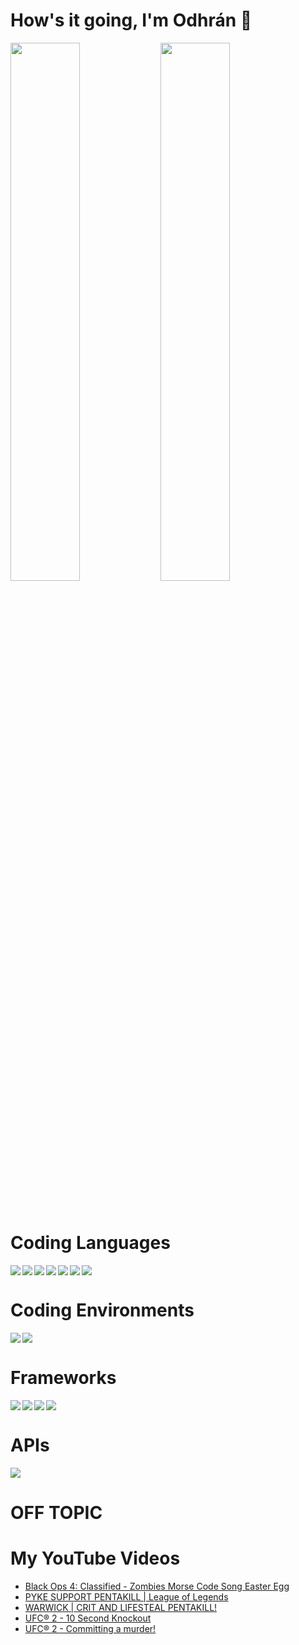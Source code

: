 # How's it going, I'm Odhrán 👋
<img align="left" width="47%" src="https://github-readme-stats.vercel.app/api?username=Scullion-O2&show_icons=true&theme=synthwave">
<img width="47%" src="https://github-readme-stats.vercel.app/api/top-langs/?username=anuraghazra&layout=donut">
<p>    </p>

# Coding Languages
<img align="left" src="https://img.shields.io/badge/python-3670A0?style=for-the-badge&logo=python&logoColor=ffdd54">
<img align="left" src="https://img.shields.io/badge/javascript-%23323330.svg?style=for-the-badge&logo=javascript&logoColor=%23F7DF1E">
<img align="left" src="https://img.shields.io/badge/php-%23777BB4.svg?style=for-the-badge&logo=php&logoColor=white">
<img align="left" src="https://img.shields.io/badge/typescript-%23007ACC.svg?style=for-the-badge&logo=typescript&logoColor=white">
<img align="left" src="https://img.shields.io/badge/bootstrap-%238511FA.svg?style=for-the-badge&logo=bootstrap&logoColor=white">
<img align="left" src="https://img.shields.io/badge/html5-%23E34F26.svg?style=for-the-badge&logo=html5&logoColor=white">
<img src="https://img.shields.io/badge/java-%23ED8B00.svg?style=for-the-badge&logo=openjdk&logoColor=white">

# Coding Environments
<img align="left" src="https://img.shields.io/badge/IntelliJIDEA-000000.svg?style=for-the-badge&logo=intellij-idea&logoColor=white">
<img src="https://img.shields.io/badge/Visual%20Studio%20Code-0078d7.svg?style=for-the-badge&logo=visual-studio-code&logoColor=white">

# Frameworks
<img align="left" src="https://img.shields.io/badge/react-%2320232a.svg?style=for-the-badge&logo=react&logoColor=%2361DAFB">
<img align="left" src="https://img.shields.io/badge/angular-%23DD0031.svg?style=for-the-badge&logo=angular&logoColor=white">
<img align="left" src="https://img.shields.io/badge/laravel-%23FF2D20.svg?style=for-the-badge&logo=laravel&logoColor=white">
<img src="https://img.shields.io/badge/spring-%236DB33F.svg?style=for-the-badge&logo=spring&logoColor=white">

# APIs
<img src="https://img.shields.io/badge/Spotify-1ED760?style=for-the-badge&logo=spotify&logoColor=white">

# OFF TOPIC
# My YouTube Videos
<!-- BLOG-POST-LIST:START -->
- [Black Ops 4: Classified - Zombies Morse Code Song Easter Egg](https://www.youtube.com/watch?v=W1R4aa2HLUM)
- [PYKE SUPPORT PENTAKILL | League of Legends](https://www.youtube.com/watch?v=xIMheNmoBgU)
- [WARWICK | CRIT AND LIFESTEAL PENTAKILL!](https://www.youtube.com/watch?v=iauqRPMD26Q)
- [UFC® 2 - 10 Second Knockout](https://www.youtube.com/watch?v=9Q-0yBXmTj4)
- [UFC® 2 - Committing a murder!](https://www.youtube.com/watch?v=gmySctrebo8)
<!-- BLOG-POST-LIST:END -->
